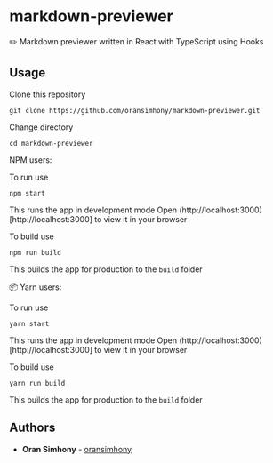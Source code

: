 # markdown-previewer

✏️ Markdown previewer written in React with TypeScript using Hooks

## Usage

Clone this repository
```
git clone https://github.com/oransimhony/markdown-previewer.git
```
Change directory
```
cd markdown-previewer
```
NPM users:

To run use
```
npm start
```
This runs the app in development mode
Open (http://localhost:3000)[http://localhost:3000] to view it in your browser

To build use
```
npm run build
```
This builds the app for production to the `build` folder

📦 Yarn users:

To run use
```
yarn start
```
This runs the app in development mode
Open (http://localhost:3000)[http://localhost:3000] to view it in your browser

To build use
```
yarn run build
```
This builds the app for production to the `build` folder

## Authors

* **Oran Simhony** - [oransimhony](https://github.com/oransimhony)
